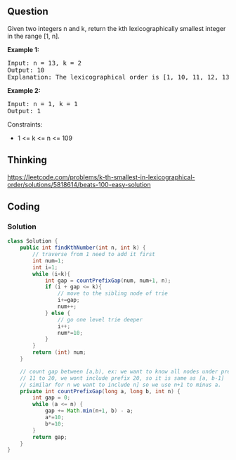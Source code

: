 ## Question
Given two integers n and k, return the kth lexicographically smallest integer in the range [1, n].

**Example 1:**
<pre>
Input: n = 13, k = 2
Output: 10
Explanation: The lexicographical order is [1, 10, 11, 12, 13, 2, 3, 4, 5, 6, 7, 8, 9], so the second smallest number is 10.
</pre>

**Example 2:**
<pre>
Input: n = 1, k = 1
Output: 1
</pre>

Constraints:
* 1 <= k <= n <= 109


## Thinking
https://leetcode.com/problems/k-th-smallest-in-lexicographical-order/solutions/5818614/beats-100-easy-solution

## Coding
### Solution
```java
class Solution {
    public int findKthNumber(int n, int k) {
        // traverse from 1 need to add it first
        int num=1;
        int i=1;
        while (i<k){
            int gap = countPrefixGap(num, num+1, n);
            if (i + gap <= k){
                // move to the sibling node of trie
                i+=gap;
                num++;
            } else {
                // go one level trie deeper
                i++;
                num*=10;
            }
        }
        return (int) num;
    }

    // count gap between [a,b), ex: we want to know all nodes under prefix
    // 11 to 20, we wont include prefix 20, so it is same as [a, b-1]
    // similar for n we want to include n] so we use n+1 to minus a.
    private int countPrefixGap(long a, long b, int n) {
        int gap = 0;
        while (a <= n) {
            gap += Math.min(n+1, b) - a;
            a*=10;
            b*=10;
        }
        return gap;
    }
}
```